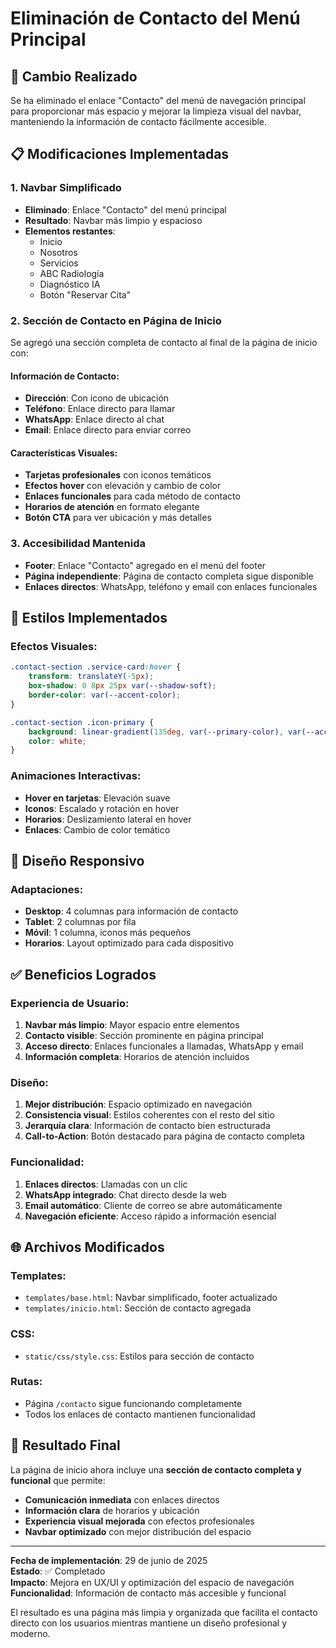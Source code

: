 # Eliminación de Contacto del Menú Principal

## 🎯 Cambio Realizado

Se ha eliminado el enlace "Contacto" del menú de navegación principal para proporcionar más espacio y mejorar la limpieza visual del navbar, manteniendo la información de contacto fácilmente accesible.

## 📋 Modificaciones Implementadas

### 1. **Navbar Simplificado**
- **Eliminado**: Enlace "Contacto" del menú principal
- **Resultado**: Navbar más limpio y espacioso
- **Elementos restantes**:
  - Inicio
  - Nosotros  
  - Servicios
  - ABC Radiología
  - Diagnóstico IA
  - Botón "Reservar Cita"

### 2. **Sección de Contacto en Página de Inicio**
Se agregó una sección completa de contacto al final de la página de inicio con:

#### Información de Contacto:
- **Dirección**: Con icono de ubicación
- **Teléfono**: Enlace directo para llamar
- **WhatsApp**: Enlace directo al chat
- **Email**: Enlace directo para enviar correo

#### Características Visuales:
- **Tarjetas profesionales** con iconos temáticos
- **Efectos hover** con elevación y cambio de color
- **Enlaces funcionales** para cada método de contacto
- **Horarios de atención** en formato elegante
- **Botón CTA** para ver ubicación y más detalles

### 3. **Accesibilidad Mantenida**
- **Footer**: Enlace "Contacto" agregado en el menú del footer
- **Página independiente**: Página de contacto completa sigue disponible
- **Enlaces directos**: WhatsApp, teléfono y email con enlaces funcionales

## 🎨 Estilos Implementados

### Efectos Visuales:
```css
.contact-section .service-card:hover {
    transform: translateY(-5px);
    box-shadow: 0 8px 25px var(--shadow-soft);
    border-color: var(--accent-color);
}

.contact-section .icon-primary {
    background: linear-gradient(135deg, var(--primary-color), var(--accent-color));
    color: white;
}
```

### Animaciones Interactivas:
- **Hover en tarjetas**: Elevación suave
- **Iconos**: Escalado y rotación en hover
- **Horarios**: Deslizamiento lateral en hover
- **Enlaces**: Cambio de color temático

## 📱 Diseño Responsivo

### Adaptaciones:
- **Desktop**: 4 columnas para información de contacto
- **Tablet**: 2 columnas por fila
- **Móvil**: 1 columna, iconos más pequeños
- **Horarios**: Layout optimizado para cada dispositivo

## ✅ Beneficios Logrados

### Experiencia de Usuario:
1. **Navbar más limpio**: Mayor espacio entre elementos
2. **Contacto visible**: Sección prominente en página principal
3. **Acceso directo**: Enlaces funcionales a llamadas, WhatsApp y email
4. **Información completa**: Horarios de atención incluidos

### Diseño:
1. **Mejor distribución**: Espacio optimizado en navegación
2. **Consistencia visual**: Estilos coherentes con el resto del sitio
3. **Jerarquía clara**: Información de contacto bien estructurada
4. **Call-to-Action**: Botón destacado para página de contacto completa

### Funcionalidad:
1. **Enlaces directos**: Llamadas con un clic
2. **WhatsApp integrado**: Chat directo desde la web
3. **Email automático**: Cliente de correo se abre automáticamente
4. **Navegación eficiente**: Acceso rápido a información esencial

## 🌐 Archivos Modificados

### Templates:
- `templates/base.html`: Navbar simplificado, footer actualizado
- `templates/inicio.html`: Sección de contacto agregada

### CSS:
- `static/css/style.css`: Estilos para sección de contacto

### Rutas:
- Página `/contacto` sigue funcionando completamente
- Todos los enlaces de contacto mantienen funcionalidad

## 🚀 Resultado Final

La página de inicio ahora incluye una **sección de contacto completa y funcional** que permite:
- **Comunicación inmediata** con enlaces directos
- **Información clara** de horarios y ubicación  
- **Experiencia visual mejorada** con efectos profesionales
- **Navbar optimizado** con mejor distribución del espacio

---

**Fecha de implementación**: 29 de junio de 2025  
**Estado**: ✅ Completado  
**Impacto**: Mejora en UX/UI y optimización del espacio de navegación  
**Funcionalidad**: Información de contacto más accesible y funcional  

El resultado es una página más limpia y organizada que facilita el contacto directo con los usuarios mientras mantiene un diseño profesional y moderno.
